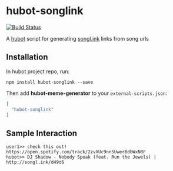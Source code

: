 # hubot-songlink

[![Build Status](https://travis-ci.org/w33ble/hubot-songlink.svg?branch=master)](https://travis-ci.org/w33ble/hubot-songlink)

A [hubot](https://hubot.github.com) script for generating [songl.ink](http://www.songl.ink/) links from song urls

## Installation

In hubot project repo, run:

`npm install hubot-songlink --save`

Then add **hubot-meme-generator** to your `external-scripts.json`:

```json
[
  "hubot-songlink"
]
```

## Sample Interaction

```
user1>> check this out! https://open.spotify.com/track/2zvXUc9nn5Uwer8dbWxN8F
hubot>> DJ Shadow - Nobody Speak (feat. Run the Jewels) | http://songl.ink/d49d6
```